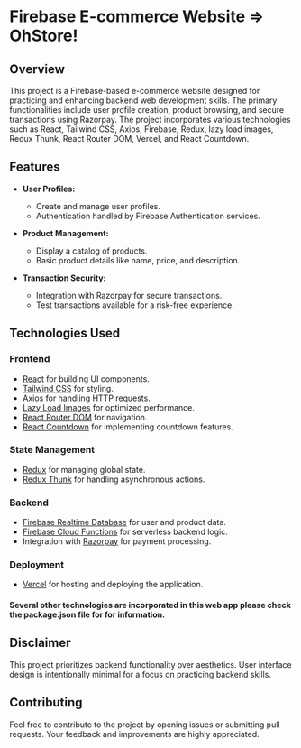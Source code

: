 # Firebase E-commerce Website => OhStore!

## Overview

This project is a Firebase-based e-commerce website designed for practicing and enhancing backend web development skills. The primary functionalities include user profile creation, product browsing, and secure transactions using Razorpay. The project incorporates various technologies such as React, Tailwind CSS, Axios, Firebase, Redux, lazy load images, Redux Thunk, React Router DOM, Vercel, and React Countdown.

## Features

- **User Profiles:**
  - Create and manage user profiles.
  - Authentication handled by Firebase Authentication services.

- **Product Management:**
  - Display a catalog of products.
  - Basic product details like name, price, and description.

- **Transaction Security:**
  - Integration with Razorpay for secure transactions.
  - Test transactions available for a risk-free experience.

## Technologies Used

### Frontend

- [React](https://reactjs.org/) for building UI components.
- [Tailwind CSS](https://tailwindcss.com/) for styling.
- [Axios](https://axios-http.com/) for handling HTTP requests.
- [Lazy Load Images](https://www.npmjs.com/package/react-lazyload) for optimized performance.
- [React Router DOM](https://reactrouter.com/) for navigation.
- [React Countdown](https://www.npmjs.com/package/react-countdown) for implementing countdown features.

### State Management

- [Redux](https://redux.js.org/) for managing global state.
- [Redux Thunk](https://github.com/reduxjs/redux-thunk) for handling asynchronous actions.

### Backend

- [Firebase Realtime Database](https://firebase.google.com/docs/database) for user and product data.
- [Firebase Cloud Functions](https://firebase.google.com/docs/functions) for serverless backend logic.
- Integration with [Razorpay](https://razorpay.com/) for payment processing.

### Deployment

- [Vercel](https://vercel.com/) for hosting and deploying the application.

#### Several other technologies are incorporated in this web app please check the package.json file for for information.

## Disclaimer

This project prioritizes backend functionality over aesthetics. User interface design is intentionally minimal for a focus on practicing backend skills.

## Contributing

Feel free to contribute to the project by opening issues or submitting pull requests. Your feedback and improvements are highly appreciated.
